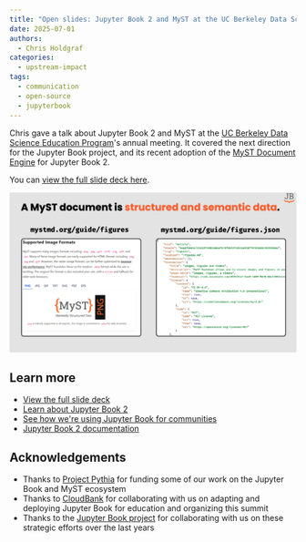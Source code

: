 ```yaml
---
title: "Open slides: Jupyter Book 2 and MyST at the UC Berkeley Data Science Education Summit"
date: 2025-07-01
authors:
  - Chris Holdgraf
categories:
  - upstream-impact
tags:
  - communication
  - open-source
  - jupyterbook
---
```


Chris gave a talk about Jupyter Book 2 and MyST at the [UC Berkeley Data Science Education Program](https://data.berkeley.edu/dsep)'s annual meeting. It covered the next direction for the Jupyter Book project, and its recent adoption of the [MyST Document Engine](https://mystmd.org) for Jupyter Book 2.

You can [view the full slide deck here](https://docs.google.com/presentation/d/1rHQudFtfk8ATu3Pmc1lFGDDAlCmAo8KGIk7ybTbTw6c/edit?slide=id.g2f14b3524cb_0_886#slide=id.g2f14b3524cb_0_886).

![Slide from the presentation showing Jupyter Book 2 and MyST overview](featured.png)

## Learn more

- [View the full slide deck](https://docs.google.com/presentation/d/1rHQudFtfk8ATu3Pmc1lFGDDAlCmAo8KGIk7ybTbTw6c/edit?slide=id.g2f14b3524cb_0_886#slide=id.g2f14b3524cb_0_886)
- [Learn about Jupyter Book 2](https://blog.jupyterbook.org/posts/2024-11-15-jupyter-book-2-alpha/)
- [See how we're using Jupyter Book for communities](../jb-for-communities/index.md)
- [Jupyter Book 2 documentation](https://next.jupyterbook.org/)

## Acknowledgements

- Thanks to [Project Pythia](../../../collaborators/pythia/) for funding some of our work on the Jupyter Book and MyST ecosystem
- Thanks to [CloudBank](../../../collaborators/cloudbank/) for collaborating with us on adapting and deploying Jupyter Book for education and organizing this summit
- Thanks to the [Jupyter Book project](../../../collaborators/jupyter-book/) for collaborating with us on these strategic efforts over the last years
